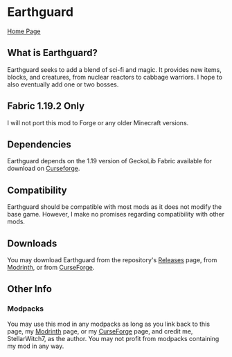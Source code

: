 # Earthguard

[Home Page](https://stellarwitch7.github.io/)

## What is Earthguard?
Earthguard seeks to add a blend of sci-fi and magic. It provides new items, blocks, and creatures, from nuclear reactors to cabbage warriors. I hope to also eventually add one or two bosses. 

## Fabric 1.19.2 Only
I will not port this mod to Forge or any older Minecraft versions. 

## Dependencies
Earthguard depends on the 1.19 version of GeckoLib Fabric available for download on [Curseforge](https://www.curseforge.com/minecraft/mc-mods/geckolib). 

## Compatibility
Earthguard should be compatible with most mods as it does not modify the base game. However, I make no promises regarding compatibility with other mods. 

## Downloads
You may download Earthguard from the repository's [Releases](https://github.com/StellarWitch7/Earthguard/releases) page, from [Modrinth](https://modrinth.com/mod/earthguard), or from [CurseForge](https://www.curseforge.com/minecraft/mc-mods/earthguard). 

## Other Info

### Modpacks
You may use this mod in any modpacks as long as you link back to this page, my [Modrinth](https://modrinth.com/mod/earthguard) page, or my [CurseForge](https://www.curseforge.com/minecraft/mc-mods/earthguard) page, and credit me, StellarWitch7, as the author. You may not profit from modpacks containing my mod in any way. 

